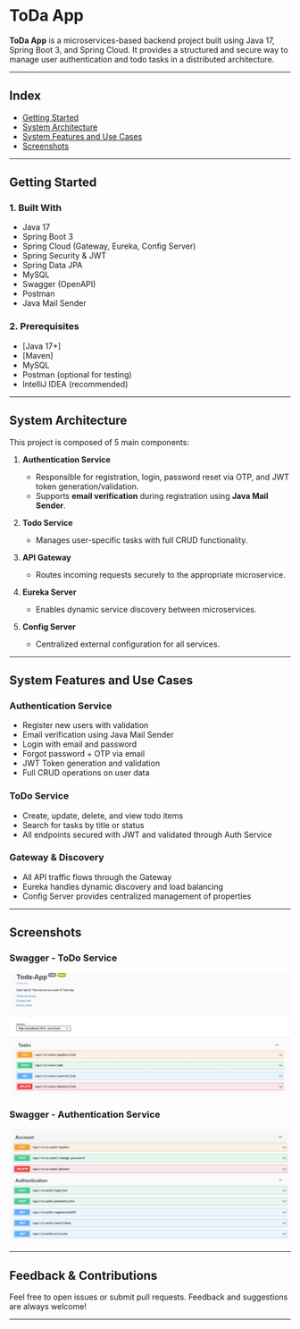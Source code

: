 # ToDa App 

**ToDa App** is a microservices-based backend project built using Java 17, Spring Boot 3, and Spring Cloud.
It provides a structured and secure way to manage user authentication and todo tasks in a distributed architecture.



---

##  Index

* [Getting Started](#getting-started)
* [System Architecture](#system-architecture)
* [System Features and Use Cases](#system-features-and-use-cases)
* [Screenshots](#screenshots)

---

##  Getting Started

### 1. Built With

* Java 17
* Spring Boot 3
* Spring Cloud (Gateway, Eureka, Config Server)
* Spring Security & JWT
* Spring Data JPA
* MySQL
* Swagger (OpenAPI)
* Postman
* Java Mail Sender

### 2. Prerequisites

* [Java 17+]
* [Maven]
* MySQL 
* Postman (optional for testing)
* IntelliJ IDEA (recommended)

---

##  System Architecture

This project is composed of 5 main components:

1. **Authentication Service**

   * Responsible for registration, login, password reset via OTP, and JWT token generation/validation.
   * Supports **email verification** during registration using **Java Mail Sender**.
2. **Todo Service**

   * Manages user-specific tasks with full CRUD functionality.
3. **API Gateway**

   * Routes incoming requests securely to the appropriate microservice.
4. **Eureka Server**

   * Enables dynamic service discovery between microservices.
5. **Config Server**

   * Centralized external configuration for all services.


---

##  System Features and Use Cases

###  Authentication Service

* Register new users with validation
* Email verification using Java Mail Sender
* Login with email and password
* Forgot password + OTP via email
* JWT Token generation and validation
* Full CRUD operations on user data

###  ToDo Service

* Create, update, delete, and view todo items
* Search for tasks by title or status
* All endpoints secured with JWT and validated through Auth Service

###  Gateway & Discovery

* All API traffic flows through the Gateway
* Eureka handles dynamic discovery and load balancing
* Config Server provides centralized management of properties

---

##  Screenshots

### Swagger - ToDo Service

![Swagger Todo Service](https://github.com/AmrElhady11/Toda-App/blob/main/assests/screenshot1.jpeg)

### Swagger - Authentication Service

![Swagger Auth Service](https://github.com/AmrElhady11/Toda-App/blob/main/assests/screenShot2.jpeg)


---

##  Feedback & Contributions

Feel free to open issues or submit pull requests.
Feedback and suggestions are always welcome!

---
